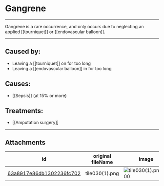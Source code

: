 # Gangrene

 

---

Gangrene is a rare occurrence, and only occurs due to neglecting an applied [[tourniquet]] or [[endovascular balloon]].

---
## Caused by:

- Leaving a [[tourniquet]] on for too long
- Leaving a [[endovascular balloon]] in for too long

## Causes:

- [[Sepsis]] (at 15% or more)

## Treatments:

- [[Amputation surgery]]

---

## Attachments

id | original fileName | image
---|---|---
[63a8917e86db1302236fc702](63a8917e86db1302236fc702.png) | tile030(1).png | ![tile030(1).png\|200](63a8917e86db1302236fc702.png)